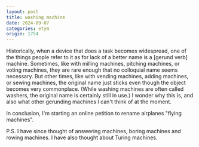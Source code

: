 ```yaml
---
layout: post
title: washing machine
date: 2024-09-07
categories: etym
origin: 1754
---
```

Historically, when a device that does a task becomes widespread, one of the things people refer to it as for lack of a better name is a [gerund verb] machine. Sometimes, like with milling machines, pitching machines, or voting machines, they are rare enough that no colloquial name seems necessary. But other times, like with vending machines, adding machines, or sewing machines, the original name just sticks even though the object becomes very commonplace. (While washing machines are often called washers, the original name is certainly still in use.) I wonder why this is, and also what other gerunding machines I can't think of at the moment.

In conclusion, I'm starting an online petition to rename airplanes "flying machines".

P.S. I have since thought of answering machines, boring machines and rowing machines. I have also thought about Turing machines.
